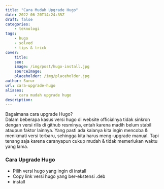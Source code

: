 ```yaml
---
title: "Cara Mudah Upgrade Hugo"
date: 2022-06-20T14:24:35Z
draft: false
categories: 
    - teknologi
tags:
    - hugo
    - solved
    - tips & trick
cover:
    title: 
    seo:
    image: /img/post/hugo-install.jpg 
    sourceImage:
    placeholder: /img/placeholder.jpg
author: Surur
url: cara-upgrade-hugo
aliases:
    - cara mudah upgrade hugo
description:
---
```


Bagaimana cara upgrade Hugo?<br>
Dalam beberapa kasus versi hugo di website officialnya tidak sinkron dengan versi rilis di github resminya, entah karena madih belum stabil ataupun faktor lainnya. Yang pasti ada kalanya kita ingin mencoba & menikmati versi terbaru, sehingga kita harus meng-upgrade manual. Tapi tenang saja karena caranyapun cukup mudah & tidak memerlukan waktu yang lama.

### Cara Upgrade Hugo
* Pilih versi hugo yang ingin di install
* Copy link versi hugo yang ber-ekstensi .deb
* install
